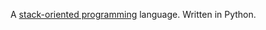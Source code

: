 A [stack-oriented programming](https://en.wikipedia.org/wiki/Stack-oriented_programming) language.
Written in Python.
